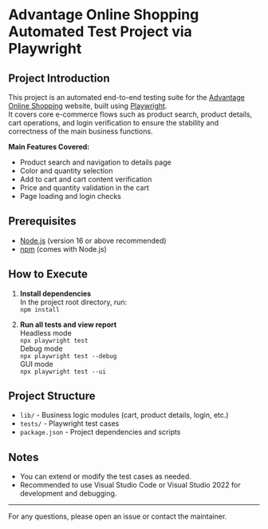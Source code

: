 # Advantage Online Shopping Automated Test Project via Playwright

## Project Introduction

This project is an automated end-to-end testing suite for the [Advantage Online Shopping](https://www.advantageonlineshopping.com/) website, built using [Playwright](https://playwright.dev/).  
It covers core e-commerce flows such as product search, product details, cart operations, and login verification to ensure the stability and correctness of the main business functions.

**Main Features Covered:**
- Product search and navigation to details page
- Color and quantity selection
- Add to cart and cart content verification
- Price and quantity validation in the cart
- Page loading and login checks

## Prerequisites

- [Node.js](https://nodejs.org/) (version 16 or above recommended)
- [npm](https://www.npmjs.com/) (comes with Node.js)

## How to Execute

1. **Install dependencies**  
   In the project root directory, run:   
   ``npm install``

2. **Run all tests and view report**  
   Headless mode  
   ``npx playwright test``  
   Debug mode  
    ``npx playwright test --debug``  
   GUI mode  
    ``npx playwright test --ui``  

## Project Structure

- `lib/` - Business logic modules (cart, product details, login, etc.)
- `tests/` - Playwright test cases
- `package.json` - Project dependencies and scripts

## Notes

- You can extend or modify the test cases as needed.
- Recommended to use Visual Studio Code or Visual Studio 2022 for development and debugging.

---

For any questions, please open an issue or contact the maintainer.